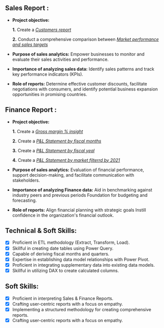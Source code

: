 ## Sales Report :


- **Project objective:** 

    **1.** Create a _[Customers report](https://github.com/Cynthiaudoye/Excel-Sales-Analytics/blob/main/Customers%20Report.pdf)_ 

    **2.** Conduct a comprehensive comparison between _[Market performance and sales targets](https://github.com/Cynthiaudoye/Excel-Sales-Analytics/blob/main/Market%20Performance%20vs%20Target.pdf)_
  
- **Purpose of sales analytics:** Empower businesses to monitor and evaluate their sales activities and performance.

- **Importance of analyzing sales data:** Identify sales patterns and track key performance indicators (KPIs).

- **Role of reports:** Determine effective customer discounts, facilitate negotiations with consumers, and identify potential business expansion opportunities in promising countries.


## Finance Report :

- **Project objective:** 

    **1.** Create a _[Gross margin % insight](https://github.com/Cynthiaudoye/Excel-Sales-Analytics/blob/main/GM%20%25%20by%20Quarters(sub_zone).pdf)_

    **2.** Create a _[P&L Statement by fiscal months](https://github.com/Cynthiaudoye/Excel-Sales-Analytics/blob/main/P%26L%20Statement%20by%20Fiscal%20Months.pdf)_

    **3.** Create a _[P&L Statement by fiscal yeal](https://github.com/Cynthiaudoye/Excel-Sales-Analytics/blob/main/P%26L%20Statement%20by%20Fiscal_year.pdf)_

    **4.** Create a _[P&L Statement by market filterrd by 2021](https://github.com/Cynthiaudoye/Excel-Sales-Analytics/blob/main/P%26L%20Statement%20by%20Market.pdf)_
  
- **Purpose of sales analytics:** Evaluation of financial performance, support decision-making, and facilitate communication with stakeholders.

- **Importance of analyzing Finance data:** Aid in benchmarking against industry peers and previous periods Foundation for budgeting and forecasting.

- **Role of reports:** Align financial planning with strategic goals Instill confidence in the organization's financial outlook.


## Technical & Soft Skills:
- [x]	Proficient in ETL methodology (Extract, Transform, Load).
- [x]	Skillful in creating date tables using Power Query.
- [x]	Capable of deriving fiscal months and quarters.
- [x]	Expertise in establishing data model relationships with Power Pivot.
- [x]	Proficient in integrating supplementary data into existing data models.
- [x]	Skillful in utilizing DAX to create calculated columns.

## Soft Skills:
- [x]	Proficient in interpreting Sales & Finance Reports.
- [x]	Crafting user-centric reports with a focus on empathy.
- [x]	Implementing a structured methodology for creating comprehensive reports.
- [x] Crafting user-centric reports with a focus on empathy.
